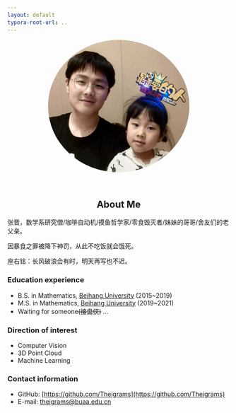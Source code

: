 ```yaml
---
layout: default
typora-root-url: ..
---
```


<center>
<div style="width:320px; height:300px; border-radius:50%; overflow:hidden;">
<img src="assets/images/We.jpeg" width="320" height="300" />
</div>
</center>
<p>&nbsp;</p>


<center>
<h2 id='about-me'>About Me</h2>
</center>
张晋，数学系研究僧/咖啡自动机/摸鱼哲学家/零食毁灭者/妹妹的哥哥/舍友们的老父亲。

因暴食之罪被降下神罚，从此不吃饭就会饿死。

座右铭：长风破浪会有时，明天再写也不迟。

### Education experience

- B.S. in Mathematics, [Beihang University](https://www.buaa.edu.cn/) (2015~2019)
- M.S. in Mathematics, [Beihang University](https://www.buaa.edu.cn/) (2019~2021)
- Waiting for someone~~(接盘侠)~~ ...

### Direction of interest

- Computer Vision
- 3D Point Cloud
- Machine Learning

### Contact information

- GitHub: [https://github.com/Theigrams](https://github.com/Theigrams)
- E-mail: theigrams@buaa.edu.cn

